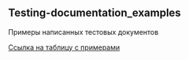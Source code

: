 ## Testing-documentation_examples
Примеры написанных тестовых документов

[Ссылка на таблицу с примерами]([https://docs.google.com/spreadsheets/d/10WP-TMdgncVfzmFtLh_9qeddPPKGrWZJ2eTbFqN883s/edit?usp=sharing](https://docs.google.com/document/d/1V4tLknJK5CUcevR5ZT_DEovzWTJ8j9tHerkKN0tYdoE/edit)https://docs.google.com/document/d/1V4tLknJK5CUcevR5ZT_DEovzWTJ8j9tHerkKN0tYdoE/edit)
